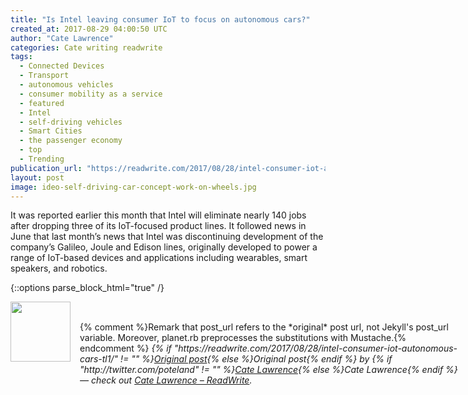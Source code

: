 ```yaml
---
title: "Is Intel leaving consumer IoT to focus on autonomous cars?"
created_at: 2017-08-29 04:00:50 UTC
author: "Cate Lawrence"
categories: Cate writing readwrite
tags: 
  - Connected Devices
  - Transport
  - autonomous vehicles
  - consumer mobility as a service
  - featured
  - Intel
  - self-driving vehicles
  - Smart Cities
  - the passenger economy
  - top
  - Trending
publication_url: "https://readwrite.com/2017/08/28/intel-consumer-iot-autonomous-cars-tl1/"
layout: post
image: ideo-self-driving-car-concept-work-on-wheels.jpg
---
```

It was reported earlier this month that&nbsp;Intel will eliminate nearly 140 jobs after dropping three of its IoT-focused product lines. It followed news in June that&nbsp;last month’s news that Intel was discontinuing development&nbsp;of the company’s Galileo, Joule and Edison lines, originally developed to power a range of IoT-based devices and applications including wearables, smart speakers, and robotics.


{::options parse_block_html="true" /}
<div class="author">
   <img src="http://www.rss-specifications.com/rss-spec-rss.gif" style="width: 96px; height: 96;">
   <span style="position: absolute; padding: 32px 15px;">{% comment %}Remark that post_url refers to the *original* post url, not Jekyll's post_url variable. Moreover, planet.rb preprocesses the substitutions with Mustache.{% endcomment %}
      <i>{% if "https://readwrite.com/2017/08/28/intel-consumer-iot-autonomous-cars-tl1/" != "" %}<a href="https://readwrite.com/2017/08/28/intel-consumer-iot-autonomous-cars-tl1/">Original post</a>{% else %}Original post{% endif %} by {% if "http://twitter.com/poteland" != "" %}<a href="http://twitter.com/poteland">Cate Lawrence</a>{% else %}Cate Lawrence{% endif %} &mdash; check out <a href="https://readwrite.com">Cate Lawrence – ReadWrite</a>.</i>
  </span>
</div>
